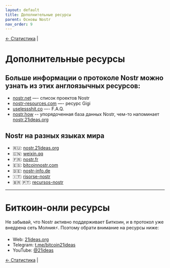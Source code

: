 ```yaml
---
layout: default
title: Дополнительные ресурсы
parent: Основы Nostr
nav_order: 9
---
```


[← Статистика](https://nostr.21ideas.org/docs/basics/stats.html) |

# Дополнительные ресурсы
## Больше информации о протоколе Nostr можно узнать из этих англоязычных ресурсов:

* [nostr.net](https://www.nostr.net/) —- список проектов Nostr
* [nostr-resources.com](https://nostr-resources.com/) —- ресурс Gigi
* [uselessshit.co](https://uselessshit.co/resources/nostr/) —- F.A.Q.
* [nostr.how](https://nostr.how/) -- упорядоченная база данных Nostr, чем-то напоминает [nostr.21ideas.org](https://nostr.21ideas.org/)

## Nostr на разных языках мира

* 🇷🇺: [nostr.21ideas.org](https://nostr.21ideas.org/)
* 🇨🇳: [weixin.qq](https://mp.weixin.qq.com/s/RoO-oOgGAXpcGyjD8IYBdw)
* 🇫🇷: [nostr.fr](https://nostr.fr/)
* 🇪🇸: [bitcoinnostr.com](https://bitcoinnostr.com/recursos-de-nostr/)
* 🇩🇪: [nostr-info.de](https://nostr-info.de/)
* 🇮🇹: [risorse-nostr](https://gist.github.com/theRescuer/717295270a35b4641081b6ef2cdf3025)
* 🇧🇷 🇵🇹: [recursos-nostr](https://gist.github.com/fernandoporazzi/d1c47b4f2a1d2c1a2e0654a2a31668ff)

***

# Биткоин-онли ресурсы
Не забывай, что Nostr активно поддерживает Биткоин, и в протокол уже внедрена сеть Молния⚡️. Поэтому обрати внимание на ресурсы ниже:

* Web: [21ideas.org](https://www.21ideas.org/)
* Telegram: [t.me/bitcoin21ideas](https://t.me/bitcoin21ideas)
* YouTube: [@21ideas](https://www.youtube.com/@21ideas/)

[← Статистика](https://nostr.21ideas.org/docs/basics/stats.html) |
